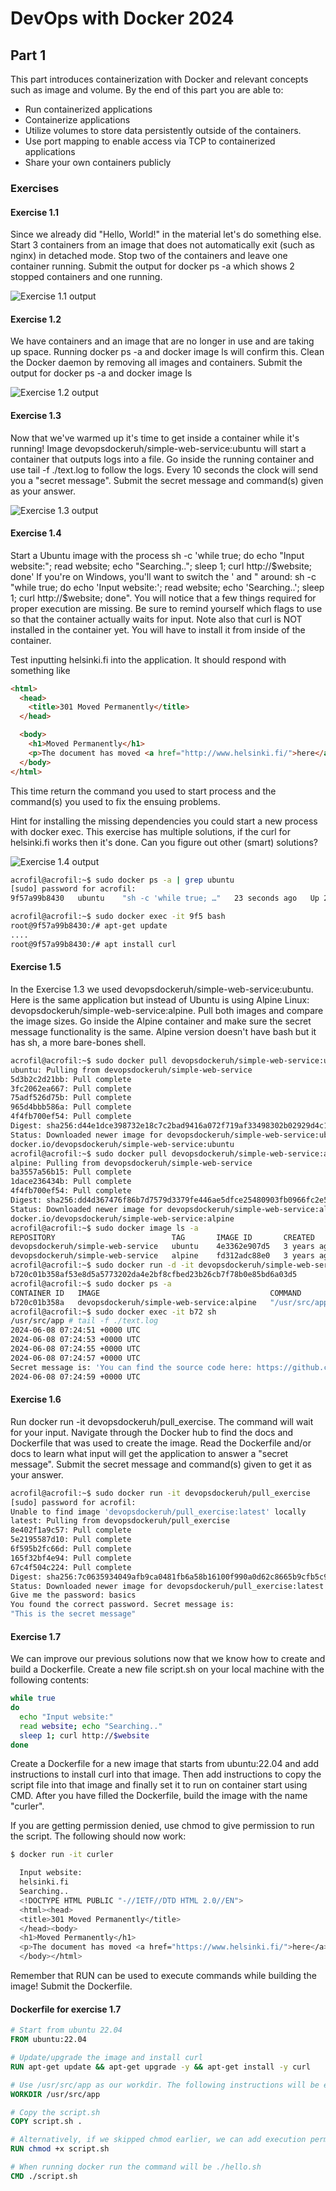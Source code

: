 # DevOps with Docker 2024

## Part 1

This part introduces containerization with Docker and relevant concepts such as image and volume. By the end of this part you are able to:

- Run containerized applications
- Containerize applications
- Utilize volumes to store data persistently outside of the containers.
- Use port mapping to enable access via TCP to containerized applications
- Share your own containers publicly

### Exercises

#### Exercise 1.1
Since we already did "Hello, World!" in the material let's do something else.
Start 3 containers from an image that does not automatically exit (such as nginx) in detached mode.
Stop two of the containers and leave one container running.
Submit the output for docker ps -a which shows 2 stopped containers and one running.

![Exercise 1.1 output](https://github.com/Acrofil/devops_with_docker_2024/blob/main/part1/exercise1.1.png)

#### Exercise 1.2
 We have containers and an image that are no longer in use and are taking up space. Running docker ps -a and docker image ls will confirm this.
Clean the Docker daemon by removing all images and containers.
Submit the output for docker ps -a and docker image ls

![Exercise 1.2 output](https://github.com/Acrofil/devops_with_docker_2024/blob/main/part1/exercise1.2.png)

#### Exercise 1.3
Now that we've warmed up it's time to get inside a container while it's running!
Image devopsdockeruh/simple-web-service:ubuntu will start a container that outputs logs into a file. 
Go inside the running container and use tail -f ./text.log to follow the logs. Every 10 seconds the clock will send you a "secret message".
Submit the secret message and command(s) given as your answer.

![Exercise 1.3 output](https://github.com/Acrofil/devops_with_docker_2024/blob/main/part1/exercise1.3.png)

#### Exercise 1.4
Start a Ubuntu image with the process sh -c 'while true; do echo "Input website:"; read website; echo "Searching.."; sleep 1; curl http://$website; done'
If you're on Windows, you'll want to switch the ' and " around: sh -c "while true; do echo 'Input website:'; read website; echo 'Searching..'; sleep 1; curl http://$website; done".
You will notice that a few things required for proper execution are missing. 
Be sure to remind yourself which flags to use so that the container actually waits for input.
Note also that curl is NOT installed in the container yet. You will have to install it from inside of the container.

Test inputting helsinki.fi into the application. It should respond with something like

```HTML
<html>
  <head>
    <title>301 Moved Permanently</title>
  </head>

  <body>
    <h1>Moved Permanently</h1>
    <p>The document has moved <a href="http://www.helsinki.fi/">here</a>.</p>
  </body>
</html>
```

This time return the command you used to start process and the command(s) you used to fix the ensuing problems.

Hint for installing the missing dependencies you could start a new process with docker exec.
    This exercise has multiple solutions, if the curl for helsinki.fi works then it's done. Can you figure out other (smart) solutions?
    
![Exercise 1.4 output](https://github.com/Acrofil/devops_with_docker_2024/blob/main/part1/exercise1.4.png)

```bash
acrofil@acrofil:~$ sudo docker ps -a | grep ubuntu
[sudo] password for acrofil: 
9f57a99b8430   ubuntu    "sh -c 'while true; …"   23 seconds ago   Up 22 seconds             dreamy_euclid

acrofil@acrofil:~$ sudo docker exec -it 9f5 bash
root@9f57a99b8430:/# apt-get update
....
root@9f57a99b8430:/# apt install curl
```

#### Exercise 1.5
In the Exercise 1.3 we used devopsdockeruh/simple-web-service:ubuntu.
Here is the same application but instead of Ubuntu is using Alpine Linux: devopsdockeruh/simple-web-service:alpine.
Pull both images and compare the image sizes. 
Go inside the Alpine container and make sure the secret message functionality is the same. 
Alpine version doesn't have bash but it has sh, a more bare-bones shell.

```bash
acrofil@acrofil:~$ sudo docker pull devopsdockeruh/simple-web-service:ubuntu                                         
ubuntu: Pulling from devopsdockeruh/simple-web-service
5d3b2c2d21bb: Pull complete 
3fc2062ea667: Pull complete 
75adf526d75b: Pull complete 
965d4bbb586a: Pull complete 
4f4fb700ef54: Pull complete 
Digest: sha256:d44e1dce398732e18c7c2bad9416a072f719af33498302b02929d4c112e88d2a
Status: Downloaded newer image for devopsdockeruh/simple-web-service:ubuntu
docker.io/devopsdockeruh/simple-web-service:ubuntu
acrofil@acrofil:~$ sudo docker pull devopsdockeruh/simple-web-service:alpine
alpine: Pulling from devopsdockeruh/simple-web-service
ba3557a56b15: Pull complete 
1dace236434b: Pull complete 
4f4fb700ef54: Pull complete 
Digest: sha256:dd4d367476f86b7d7579d3379fe446ae5dfce25480903fb0966fc2e5257e0543
Status: Downloaded newer image for devopsdockeruh/simple-web-service:alpine
docker.io/devopsdockeruh/simple-web-service:alpine
acrofil@acrofil:~$ sudo docker image ls -a
REPOSITORY                          TAG       IMAGE ID       CREATED       SIZE
devopsdockeruh/simple-web-service   ubuntu    4e3362e907d5   3 years ago   83MB
devopsdockeruh/simple-web-service   alpine    fd312adc88e0   3 years ago   15.7MB
acrofil@acrofil:~$ sudo docker run -d -it devopsdockeruh/simple-web-service:alpine
b720c01b358af53e8d5a5773202da4e2bf8cfbed23b26cb7f78b0e85bd6a03d5
acrofil@acrofil:~$ sudo docker ps -a
CONTAINER ID   IMAGE                                      COMMAND                 CREATED              STATUS              PORTS     NAMES
b720c01b358a   devopsdockeruh/simple-web-service:alpine   "/usr/src/app/server"   About a minute ago   Up About a minute             boring_clarke
acrofil@acrofil:~$ sudo docker exec -it b72 sh
/usr/src/app # tail -f ./text.log
2024-06-08 07:24:51 +0000 UTC
2024-06-08 07:24:53 +0000 UTC
2024-06-08 07:24:55 +0000 UTC
2024-06-08 07:24:57 +0000 UTC
Secret message is: 'You can find the source code here: https://github.com/docker-hy'
2024-06-08 07:24:59 +0000 UTC
```

#### Exercise 1.6
Run docker run -it devopsdockeruh/pull_exercise.
The command will wait for your input.
Navigate through the Docker hub to find the docs and Dockerfile that was used to create the image.
Read the Dockerfile and/or docs to learn what input will get the application to answer a "secret message".
Submit the secret message and command(s) given to get it as your answer.

```bash
acrofil@acrofil:~$ sudo docker run -it devopsdockeruh/pull_exercise
[sudo] password for acrofil: 
Unable to find image 'devopsdockeruh/pull_exercise:latest' locally
latest: Pulling from devopsdockeruh/pull_exercise
8e402f1a9c57: Pull complete 
5e2195587d10: Pull complete 
6f595b2fc66d: Pull complete 
165f32bf4e94: Pull complete 
67c4f504c224: Pull complete 
Digest: sha256:7c0635934049afb9ca0481fb6a58b16100f990a0d62c8665b9cfb5c9ada8a99f
Status: Downloaded newer image for devopsdockeruh/pull_exercise:latest
Give me the password: basics
You found the correct password. Secret message is:
"This is the secret message"

```
#### Exercise 1.7
We can improve our previous solutions now that we know how to create and build a Dockerfile.
Create a new file script.sh on your local machine with the following contents:

```bash
while true
do
  echo "Input website:"
  read website; echo "Searching.."
  sleep 1; curl http://$website
done
```

Create a Dockerfile for a new image that starts from ubuntu:22.04 and add instructions to install curl into that image. 
Then add instructions to copy the script file into that image and finally set it to run on container start using CMD.
After you have filled the Dockerfile, build the image with the name "curler".

If you are getting permission denied, use chmod to give permission to run the script.
The following should now work:

```bash
$ docker run -it curler

  Input website:
  helsinki.fi
  Searching..
  <!DOCTYPE HTML PUBLIC "-//IETF//DTD HTML 2.0//EN">
  <html><head>
  <title>301 Moved Permanently</title>
  </head><body>
  <h1>Moved Permanently</h1>
  <p>The document has moved <a href="https://www.helsinki.fi/">here</a>.</p>
  </body></html>
```

Remember that RUN can be used to execute commands while building the image!
Submit the Dockerfile.

#### Dockerfile for exercise 1.7
```dockerfile
# Start from ubuntu 22.04
FROM ubuntu:22.04

# Update/upgrade the image and install curl
RUN apt-get update && apt-get upgrade -y && apt-get install -y curl

# Use /usr/src/app as our workdir. The following instructions will be executed in this location.
WORKDIR /usr/src/app

# Copy the script.sh
COPY script.sh .

# Alternatively, if we skipped chmod earlier, we can add execution permissions during the build.
RUN chmod +x script.sh

# When running docker run the command will be ./hello.sh
CMD ./script.sh
```
